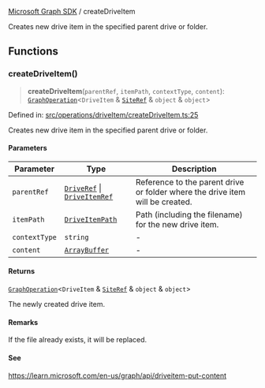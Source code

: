 [Microsoft Graph SDK](README.md) / createDriveItem

Creates new drive item in the specified parent drive or folder.

## Functions

### createDriveItem()

> **createDriveItem**(`parentRef`, `itemPath`, `contextType`, `content`): [`GraphOperation`](GraphOperation.md#graphoperation)\<`DriveItem` & [`SiteRef`](SiteRef.md#siteref) & `object` & `object`\>

Defined in: [src/operations/driveItem/createDriveItem.ts:25](https://github.com/Future-Secure-AI/microsoft-graph/blob/main/src/operations/driveItem/createDriveItem.ts#L25)

Creates new drive item in the specified parent drive or folder.

#### Parameters

| Parameter | Type | Description |
| ------ | ------ | ------ |
| `parentRef` | [`DriveRef`](DriveRef.md#driveref) \| [`DriveItemRef`](DriveItemRef.md#driveitemref) | Reference to the parent drive or folder where the drive item will be created. |
| `itemPath` | [`DriveItemPath`](DriveItemPath.md#driveitempath) | Path (including the filename) for the new drive item. |
| `contextType` | `string` | - |
| `content` | [`ArrayBuffer`](https://developer.mozilla.org/docs/Web/JavaScript/Reference/Global_Objects/ArrayBuffer) | - |

#### Returns

[`GraphOperation`](GraphOperation.md#graphoperation)\<`DriveItem` & [`SiteRef`](SiteRef.md#siteref) & `object` & `object`\>

The newly created drive item.

#### Remarks

If the file already exists, it will be replaced.

#### See

https://learn.microsoft.com/en-us/graph/api/driveitem-put-content
